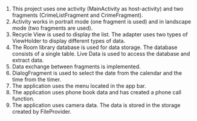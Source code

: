 1. This project uses one activity (MainActivity as host-activity) and two fragments (CrimeListFragment and CrimeFragment).
2. Activity works in portrait mode (one fragment is used) and in landscape mode (two fragments are used).
3. Recycle View is used to display the list. The adapter uses two types of ViewHolder to display different types of data.
4. The Room library database is used for data storage. The database consists of a single table. Live Data is used to access the database and extract data.
5. Data exchange between fragments is implemented.
6. DialogFragment is used to select the date from the calendar and the time from the timer.
7. The application uses the menu located in the app bar.
8. The application uses phone book data and has created a phone call function.
9. The application uses camera data. The data is stored in the storage created by FileProvider.
